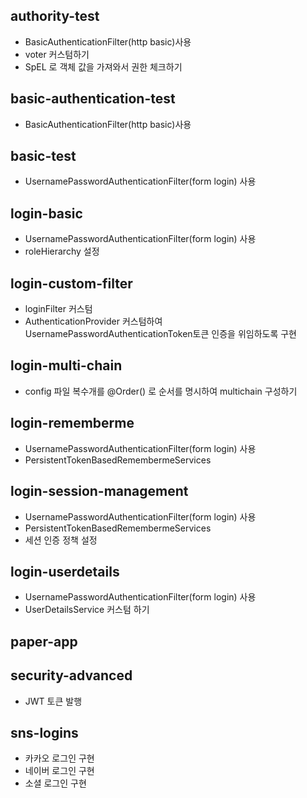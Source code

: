## authority-test
  - BasicAuthenticationFilter(http basic)사용 
  - voter 커스텀하기
  - SpEL 로 객체 값을 가져와서 권한 체크하기
## basic-authentication-test
  - BasicAuthenticationFilter(http basic)사용 
## basic-test
  - UsernamePasswordAuthenticationFilter(form login) 사용
## login-basic
  - UsernamePasswordAuthenticationFilter(form login) 사용
  - roleHierarchy 설정
## login-custom-filter
  - loginFilter 커스텀
  - AuthenticationProvider 커스텀하여 UsernamePasswordAuthenticationToken토큰 인증을 위임하도록 구현
## login-multi-chain
  - config 파일 복수개를 @Order() 로 순서를 명시하여 multichain 구성하기
## login-rememberme
  - UsernamePasswordAuthenticationFilter(form login) 사용
  - PersistentTokenBasedRemembermeServices
## login-session-management
  - UsernamePasswordAuthenticationFilter(form login) 사용
  - PersistentTokenBasedRemembermeServices
  - 세션 인증 정책 설정
## login-userdetails
  - UsernamePasswordAuthenticationFilter(form login) 사용
  - UserDetailsService 커스텀 하기
## paper-app
## security-advanced
  - JWT 토큰 발행
## sns-logins
  - 카카오 로그인 구현
  - 네이버 로그인 구현
  - 소셜 로그인 구현
